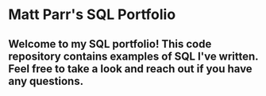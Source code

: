 # Matt Parr's SQL Portfolio

## Welcome to my SQL portfolio! This code repository contains examples of SQL I've written. Feel free to take a look and reach out if you have any questions.
